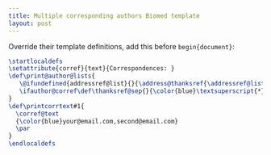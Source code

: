 ```yaml
---
title: Multiple corresponding authors Biomed template
layout: post
---
```


Override their template definitions, add this before `begin{document}`:

```tex
\startlocaldefs
\setattribute{corref}{text}{Correspondences: }
\def\print@author@lists{
   \@ifundefined{addressref@list}{}{\address@thanksref{\addressref@list}}
   \ifauthor@corref\def\thanksref@sep{}{\color{blue}\textsuperscript{*}}\fi
}
\def\printcorrtext#1{
  \corref@text
  {\color{blue}your@email.com,second@email.com}
  \par
}
\endlocaldefs
```
